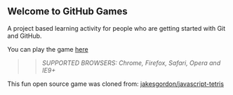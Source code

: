 ## Welcome to GitHub Games

A project based learning activity for people who are getting started with Git and GitHub.

You can play the game [here](https://stevequiambao.github.io/github-games/)


>> _*SUPPORTED BROWSERS*: Chrome, Firefox, Safari, Opera and IE9+_

This fun open source game was cloned from: [jakesgordon/javascript-tetris](https://github.com/jakesgordon/javascript-tetris)
